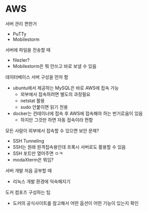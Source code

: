 # AWS

서버 관리 편한거

- PuTTy
- Mobilestorm

서버에 파일을 전송할 때

- filezler?
- Mobilestorm은 뭐 안쓰고 바로 보낼 수 있음

데이터베이스 서버 구성을 먼저 함

- ubuntu에서 제공하는 MySQL은 바로 AWS에 접속 가능
  - 외부에서 접속하려면 별도의 과정필요
  - netstat 활용
  - sudo 안붙이면 읽기 전용
- docker는 컨테이너에 접속 후 AWS에 접속해야 하는 번거로움이 있음
  - 하지만 그것만 하면 자동 접속이라 편함

모든 사람이 외부에서 접속할 수 있으면 보안 문제?

- SSH Tunneling
- SSH는 원래 원격접속용인데 프록시 서버로도 활용할 수 있음
- SSH 포트만 열어주면 ㅇㅋ
- modaXterm은 뭐임?



서버 개발 처음 공부할 때

- 리눅스 개발 환경에 익숙해지기

도커 컴포즈 구성하는 팁

- 도커의 공식사이트를 참고해서 어떤 옵션이 어떤 기능이 있는지 확인

